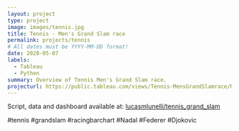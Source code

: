 ```yaml
---
layout: project
type: project
image: images/tennis.jpg
title: Tennis - Men's Grand Slam race
permalink: projects/tennis
# All dates must be YYYY-MM-DD format!
date: 2020-05-07
labels:
  - Tableau
  - Python
summary: Overview of Tennis Men's Grand Slam race.
projecturl: https://public.tableau.com/views/Tennis-MensGrandSlamrace/MensGrandSlamrace?:embed=y&:showVizHome=no&:showTabs=y&:display_count=y&:display_static_image=y&:device=desktop
---
```


Script, data and dashboard available at: <a href="https://github.com/lucasmlunelli/tennis_grand_slam"><i class="large github icon"></i>lucasmlunelli/tennis_grand_slam</a>

#tennis #grandslam #racingbarchart #Nadal #Federer #Djokovic 